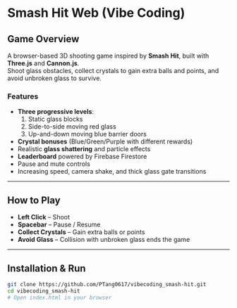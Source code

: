 # Smash Hit Web (Vibe Coding)

##  Game Overview
A browser-based 3D shooting game inspired by **Smash Hit**, built with **Three.js** and **Cannon.js**.  
Shoot glass obstacles, collect crystals to gain extra balls and points, and avoid unbroken glass to survive.

### Features
- **Three progressive levels**:
  1. Static glass blocks
  2. Side-to-side moving red glass
  3. Up-and-down moving blue barrier doors
- **Crystal bonuses** (Blue/Green/Purple with different rewards)
- Realistic **glass shattering** and particle effects
- **Leaderboard** powered by Firebase Firestore
- Pause and mute controls
- Increasing speed, camera shake, and thick glass gate transitions

---

##  How to Play
- **Left Click** – Shoot
- **Spacebar** – Pause / Resume
- **Collect Crystals** – Gain extra balls or points
- **Avoid Glass** – Collision with unbroken glass ends the game

---

##  Installation & Run
```bash
git clone https://github.com/PTang0617/vibecoding_smash-hit.git
cd vibecoding_smash-hit
# Open index.html in your browser
